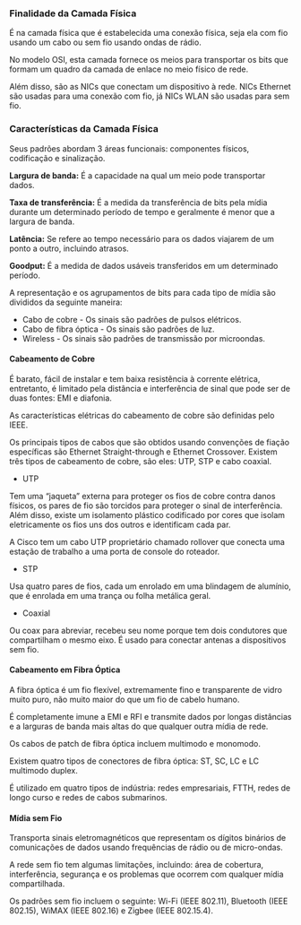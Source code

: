 ### Finalidade da Camada Física

É na camada física que é estabelecida uma conexão física, seja ela com fio usando um cabo ou sem fio usando ondas de rádio.

No modelo OSI, esta camada fornece os meios para transportar os bits que formam um quadro da camada de enlace no meio físico de rede.

Além disso, são as NICs que conectam um dispositivo à rede. NICs Ethernet são usadas para uma conexão com fio, já NICs WLAN são usadas para sem fio.

### Características da Camada Física

Seus padrões abordam 3 áreas funcionais: componentes físicos, codificação e sinalização.

**Largura de banda:** É a capacidade na qual um meio pode transportar dados.

**Taxa de transferência:** É a medida da transferência de bits pela mídia durante um determinado período de tempo e geralmente é menor que a largura de banda.

**Latência:** Se refere ao tempo necessário para os dados viajarem de um ponto a outro, incluindo atrasos.

**Goodput:** É a medida de dados usáveis transferidos em um determinado período.

A  representação e os agrupamentos de bits para cada tipo de mídia são divididos da seguinte maneira:

* Cabo de cobre \- Os sinais são padrões de pulsos elétricos.
* Cabo de fibra óptica \- Os sinais são padrões de luz.
* Wireless \- Os sinais são padrões de transmissão por microondas.

#### Cabeamento de Cobre

É barato, fácil de instalar e tem baixa resistência à corrente elétrica, entretanto, é limitado pela distância e interferência de sinal que pode ser de duas fontes: EMI e diafonia.

As características elétricas do cabeamento de cobre são definidas pelo IEEE.

Os principais tipos de cabos que são obtidos usando convenções de fiação específicas são Ethernet Straight-through e Ethernet Crossover.
Existem três tipos de cabeamento de cobre, são eles: UTP, STP e cabo coaxial.

- UTP

Tem uma “jaqueta” externa para proteger os fios de cobre contra danos físicos, os pares de fio são torcidos para proteger o sinal de interferência. Além disso, existe um isolamento plástico codificado por cores que isolam eletricamente os fios uns dos outros e identificam cada par.

A Cisco tem um cabo UTP proprietário chamado rollover que conecta uma estação de trabalho a uma porta de console do roteador.

- STP

Usa quatro pares de fios, cada um enrolado em uma blindagem de alumínio, que é enrolada em uma trança ou folha metálica geral.

- Coaxial

Ou coax para abreviar, recebeu seu nome porque tem dois condutores que compartilham o mesmo eixo. É usado para conectar antenas a dispositivos sem fio.

#### Cabeamento em Fibra Óptica

A fibra óptica é um fio flexível, extremamente fino e transparente de vidro muito puro, não muito maior do que um fio de cabelo humano.

É completamente imune a EMI e RFI e transmite dados por longas distâncias e a larguras de banda mais altas do que qualquer outra mídia de rede.

Os cabos de patch de fibra óptica incluem multimodo e monomodo.

Existem quatro tipos de conectores de fibra óptica: ST, SC, LC e LC multimodo duplex.

É utilizado em quatro tipos de indústria: redes empresariais, FTTH, redes de longo curso e redes de cabos submarinos.

#### Mídia sem Fio

Transporta sinais eletromagnéticos que representam os dígitos binários de comunicações de dados usando frequências de rádio ou de micro-ondas.

A rede sem fio tem algumas limitações, incluindo: área de cobertura, interferência, segurança e os problemas que ocorrem com qualquer mídia compartilhada.

Os padrões sem fio incluem o seguinte: Wi-Fi (IEEE 802.11), Bluetooth (IEEE 802.15), WiMAX (IEEE 802.16) e Zigbee (IEEE 802.15.4).
